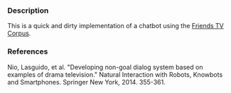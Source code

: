 ### Description
This is a quick and dirty implementation of a chatbot using the [Friends TV Corpus](https://sites.google.com/site/friendstvcorpus/). 

### References
Nio, Lasguido, et al. "Developing non-goal dialog system based on examples of drama television." Natural Interaction with Robots, Knowbots and Smartphones. Springer New York, 2014. 355-361.
